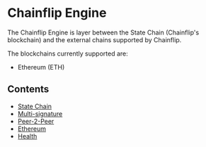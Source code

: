 # Chainflip Engine

The Chainflip Engine is layer between the State Chain (Chainflip's blockchain) and the external chains supported by Chainflip.

The blockchains currently supported are:

- Ethereum (ETH)

## Contents

- [State Chain](./src/state_chain/README.md)
- [Multi-signature](./src/multisig/README.md)
- [Peer-2-Peer](./src/p2p/README.md)
- [Ethereum](./src/eth/README.md)
- [Health](./src/health.rs)
